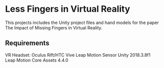 # Less Fingers in Virtual Reality

This projects includes the Unity project files and hand models for the paper The Impact of Missing Fingers in Virtual Reality.

## Requirements 

VR Headset: Oculus Rift/HTC Vive
Leap Motion Sensor
Unity 2018.3.8f1
Leap Motion Core Assets 4.4.0

